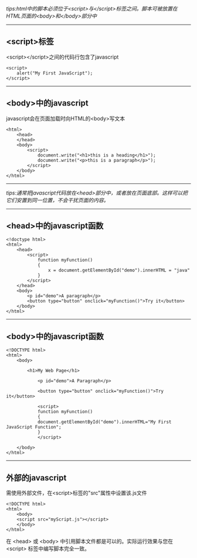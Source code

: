 _tips:html中的脚本必须位于&lt;script&gt;与&lt;/script&gt;标签之间。脚本可被放置在HTML页面的&lt;body&gt;和&lt;/body&gt;部分中_

---

## &lt;script&gt;标签

&lt;script&gt;&lt;/script&gt;之间的代码行包含了javascript

```
<script>
    alert("My First JavaScript");
</script>
```

---

## &lt;body&gt;中的javascript

javascript会在页面加载时向HTML的&lt;body&gt;写文本

```
<html>
    <head>
    </head>
    <body>
        <script>
            document.write("<h1>this is a heading</h1>");
            document.write("<p>this is a paragraph</p>");
        </script>
    </body>
</html>
```

---

_tips:通常把javascript代码放在&lt;head&gt;部分中，或者放在页面底部。这样可以把它们安置到同一位置，不会干扰页面的内容。_

---

## &lt;head&gt;中的javascript函数

```
<!doctype html>
<html>
    <head>
        <script>
            function myFunction()
            {
                x = document.getElementById("demo").innerHTML = "java"
            }
        </script>
    </head>
    <body>
        <p id="demo">A paragraph</p>
        <button type="button" onclick="myFunction()">Try it</button>
    </body>
</html>
```

---

## &lt;body&gt;中的javascript函数

```
<!DOCTYPE html>
<html>
    <body>
        
        <h1>My Web Page</h1>
        
            <p id="demo">A Paragraph</p>
            
            <button type="button" onclick="myFunction()">Try it</button>
            
            <script>
            function myFunction()
            {
            document.getElementById("demo").innerHTML="My First JavaScript Function";
            }
            </script>
    
    </body>
</html>
```

---

## 外部的javascript

需使用外部文件，在&lt;script&gt;标签的"src"属性中设置该.js文件

```
<!DOCTYPE html>
<html>
    <body>
    <script src="myScript.js"></script>
    </body>
</html>
```

在 &lt;head&gt; 或 &lt;body&gt; 中引用脚本文件都是可以的。实际运行效果与您在 &lt;script&gt; 标签中编写脚本完全一致。

